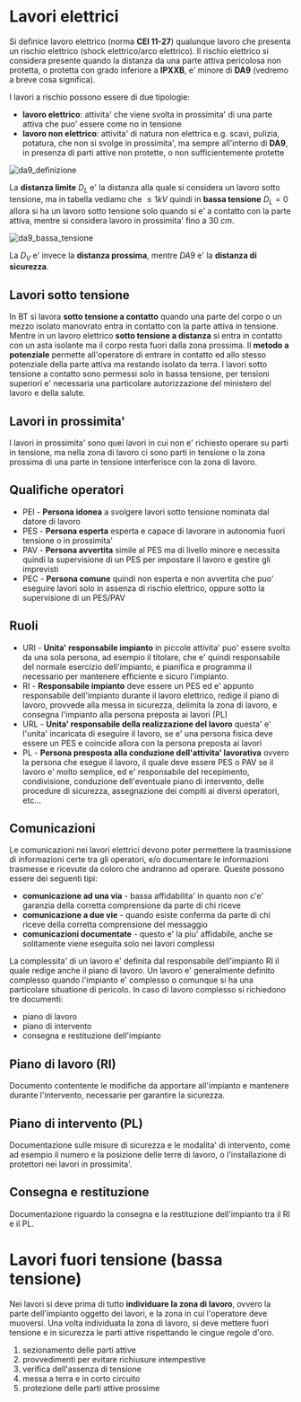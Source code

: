 # Lavori elettrici  

Si definice lavoro elettrico (norma **CEI 11-27**) qualunque lavoro che presenta un rischio elettrico (shock elettrico/arco elettrico). Il rischio elettrico si considera presente quando la distanza da una parte attiva pericolosa non protetta, o protetta con grado inferiore a **IPXXB**, e' minore di **DA9** (vedremo a breve cosa significa).

I lavori a rischio possono essere di due tipologie:

* **lavoro elettrico**: attivita' che viene svolta in prossimita' di una parte attiva che puo' essere come no in tensione
* **lavoro non elettrico**: attivita' di natura non elettrica e.g. scavi, pulizia, potatura, che non si svolge in prossimita', ma sempre all'interno di **DA9**, in presenza di parti attive non protette, o non sufficientemente protette

![da9_definizione](https://user-images.githubusercontent.com/7195133/229274793-62bbcd05-829f-4b93-97b5-f2b9b381cefd.jpg)  

La **distanza limite** $D_L$ e' la distanza alla quale si considera un lavoro sotto tensione, ma in tabella vediamo che $\le 1kV$ quindi in **bassa tensione** $D_L = 0$ allora si ha un lavoro sotto tensione solo quando si e' a contatto con la parte attiva, mentre si considera lavoro in prossimita' fino a $30\ cm$.  

![da9_bassa_tensione](https://user-images.githubusercontent.com/7195133/229275363-02f13231-ae3b-435e-a65e-fe74f846d7c2.jpg)

La $D_V$ e' invece la **distanza prossima**, mentre $DA9$ e' la **distanza di sicurezza**.  

## Lavori sotto tensione  

In BT si lavora **sotto tensione a contatto** quando una parte del corpo o un mezzo isolato manovrato entra in contatto con la parte attiva in tensione. Mentre in un lavoro elettrico **sotto tensione a distanza** si entra in contatto con un asta isolante ma il corpo resta fuori dalla zona prossima. Il **metodo a potenziale** permette all'operatore di entrare in contatto ed allo stesso potenziale della parte attiva ma restando isolato da terra. I lavori sotto tensione a contatto sono permessi solo in bassa tensione, per tensioni superiori e' necessaria una particolare autorizzazione del ministero del lavoro e della salute.  

## Lavori in prossimita'  

I lavori in prossimita' sono quei lavori in cui non e' richiesto operare su parti in tensione, ma nella zona di lavoro ci sono parti in tensione o la zona prossima di una parte in tensione interferisce con la zona di lavoro.  

## Qualifiche operatori  

* PEI - **Persona idonea** a svolgere lavori sotto tensione nominata dal datore di lavoro
* PES - **Persona esperta** esperta e capace di lavorare in autonomia fuori tensione o in prossimita'
* PAV - **Persona avvertita** simile al PES ma di livello minore e necessita quindi la supervisione di un PES per impostare il lavoro e gestire gli imprevisti
* PEC - **Persona comune** quindi non esperta e non avvertita che puo' eseguire lavori solo in assenza di rischio elettrico, oppure sotto la supervisione di un PES/PAV

## Ruoli  

* URI - **Unita' responsabile impianto** in piccole attivita' puo' essere svolto da una sola persona, ad esempio il titolare, che e' quindi responsabile del normale esercizio dell'impianto, e pianifica e programma il necessario per mantenere efficiente e sicuro l'impianto. 
* RI - **Responsabile impianto** deve essere un PES ed e' appunto responsabile dell'impianto durante il lavoro elettrico, redige il piano di lavoro, provvede alla messa in sicurezza, delimita la zona di lavoro, e consegna l'impianto alla persona preposta ai lavori (PL)
* URL - **Unita' responsabile della realizzazione del lavoro** questa' e' l'unita' incaricata di eseguire il lavoro, se e' una persona fisica deve essere un PES e coincide allora con la persona preposta ai lavori
* PL - **Persona presposta alla conduzione dell'attivita' lavorativa** ovvero la persona che esegue il lavoro, il quale deve essere PES o PAV se il lavoro e' molto semplice, ed e' responsabile del recepimento, condivisione, conduzione dell'eventuale piano di intervento, delle procedure di sicurezza, assegnazione dei compiti ai diversi operatori, etc...


## Comunicazioni  

Le comunicazioni nei lavori elettrici devono poter permettere la trasmissione di informazioni certe tra gli operatori, e/o documentare le informazioni trasmesse e ricevute da coloro che andranno ad operare. Queste possono essere dei seguenti tipi:  

* **comunicazione ad una via** - bassa affidabilita' in quanto non c'e' garanzia della corretta comprensione da parte di chi riceve
* **comunicazione a due vie** - quando esiste conferma da parte di chi riceve della corretta comprensione del messaggio
* **comunicazioni documentate** - questo e' la piu' affidabile, anche se solitamente viene eseguita solo nei lavori complessi

La complessita' di un lavoro e' definita dal responsabile dell'impianto RI il quale redige anche il piano di lavoro. Un lavoro e' generalmente definito complesso quando l'impianto e' complesso o comunque si ha una particolare situatione di pericolo. In caso di lavoro complesso si richiedono tre documenti:  

* piano di lavoro
* piano di intervento
* consegna e restituzione dell'impianto

## Piano di lavoro (RI)

Documento contentente le modifiche da apportare all'impianto e mantenere durante l'intervento, necessarie per garantire la sicurezza.

## Piano di intervento (PL)

Documentazione sulle misure di sicurezza e le modalita' di intervento, come ad esempio il numero e la posizione delle terre di lavoro, o l'installazione di protettori nei lavori in prossimita'.  

## Consegna e restituzione  

Documentazione riguardo la consegna e la restituzione dell'impianto tra il RI e il PL.  


# Lavori fuori tensione (bassa tensione)

Nei lavori si deve prima di tutto **individuare la zona di lavoro**,  ovvero la parte dell'impianto oggetto dei lavori, e la zona in cui l'operatore deve muoversi. Una volta individuata la zona di lavoro, si deve mettere fuori tensione e in sicurezza le parti attive rispettando le cingue regole d'oro.  

1. sezionamento delle parti attive
2. provvedimenti per evitare richiusure intempestive
3. verifica dell'assenza di tensione
4. messa a terra e in corto circuito
5. protezione delle parti attive prossime